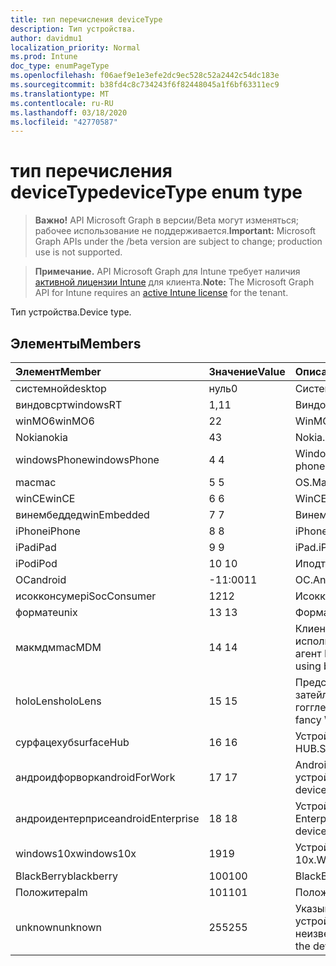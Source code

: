 ```yaml
---
title: тип перечисления deviceType
description: Тип устройства.
author: davidmu1
localization_priority: Normal
ms.prod: Intune
doc_type: enumPageType
ms.openlocfilehash: f06aef9e1e3efe2dc9ec528c52a2442c54dc183e
ms.sourcegitcommit: b38fd4c8c734243f6f82448045a1f6bf63311ec9
ms.translationtype: MT
ms.contentlocale: ru-RU
ms.lasthandoff: 03/18/2020
ms.locfileid: "42770587"
---
```

# <a name="devicetype-enum-type"></a><span data-ttu-id="4dcb1-103">тип перечисления deviceType</span><span class="sxs-lookup"><span data-stu-id="4dcb1-103">deviceType enum type</span></span>

> <span data-ttu-id="4dcb1-104">**Важно!** API Microsoft Graph в версии/Beta могут изменяться; рабочее использование не поддерживается.</span><span class="sxs-lookup"><span data-stu-id="4dcb1-104">**Important:** Microsoft Graph APIs under the /beta version are subject to change; production use is not supported.</span></span>

> <span data-ttu-id="4dcb1-105">**Примечание.** API Microsoft Graph для Intune требует наличия [активной лицензии Intune](https://go.microsoft.com/fwlink/?linkid=839381) для клиента.</span><span class="sxs-lookup"><span data-stu-id="4dcb1-105">**Note:** The Microsoft Graph API for Intune requires an [active Intune license](https://go.microsoft.com/fwlink/?linkid=839381) for the tenant.</span></span>

<span data-ttu-id="4dcb1-106">Тип устройства.</span><span class="sxs-lookup"><span data-stu-id="4dcb1-106">Device type.</span></span>

## <a name="members"></a><span data-ttu-id="4dcb1-107">Элементы</span><span class="sxs-lookup"><span data-stu-id="4dcb1-107">Members</span></span>
|<span data-ttu-id="4dcb1-108">Элемент</span><span class="sxs-lookup"><span data-stu-id="4dcb1-108">Member</span></span>|<span data-ttu-id="4dcb1-109">Значение</span><span class="sxs-lookup"><span data-stu-id="4dcb1-109">Value</span></span>|<span data-ttu-id="4dcb1-110">Описание</span><span class="sxs-lookup"><span data-stu-id="4dcb1-110">Description</span></span>|
|:---|:---|:---|
|<span data-ttu-id="4dcb1-111">системной</span><span class="sxs-lookup"><span data-stu-id="4dcb1-111">desktop</span></span>|<span data-ttu-id="4dcb1-112">нуль</span><span class="sxs-lookup"><span data-stu-id="4dcb1-112">0</span></span>|<span data-ttu-id="4dcb1-113">Системной.</span><span class="sxs-lookup"><span data-stu-id="4dcb1-113">Desktop.</span></span>|
|<span data-ttu-id="4dcb1-114">виндовсрт</span><span class="sxs-lookup"><span data-stu-id="4dcb1-114">windowsRT</span></span>|<span data-ttu-id="4dcb1-115">1,1</span><span class="sxs-lookup"><span data-stu-id="4dcb1-115">1</span></span>|<span data-ttu-id="4dcb1-116">Виндовсрт.</span><span class="sxs-lookup"><span data-stu-id="4dcb1-116">WindowsRT.</span></span>|
|<span data-ttu-id="4dcb1-117">winMO6</span><span class="sxs-lookup"><span data-stu-id="4dcb1-117">winMO6</span></span>|<span data-ttu-id="4dcb1-118">2</span><span class="sxs-lookup"><span data-stu-id="4dcb1-118">2</span></span>|<span data-ttu-id="4dcb1-119">WinMO6.</span><span class="sxs-lookup"><span data-stu-id="4dcb1-119">WinMO6.</span></span>|
|<span data-ttu-id="4dcb1-120">Nokia</span><span class="sxs-lookup"><span data-stu-id="4dcb1-120">nokia</span></span>|<span data-ttu-id="4dcb1-121">4</span><span class="sxs-lookup"><span data-stu-id="4dcb1-121">3</span></span>|<span data-ttu-id="4dcb1-122">Nokia.</span><span class="sxs-lookup"><span data-stu-id="4dcb1-122">Nokia.</span></span>|
|<span data-ttu-id="4dcb1-123">windowsPhone</span><span class="sxs-lookup"><span data-stu-id="4dcb1-123">windowsPhone</span></span>|<span data-ttu-id="4dcb1-124">4 </span><span class="sxs-lookup"><span data-stu-id="4dcb1-124">4</span></span>|<span data-ttu-id="4dcb1-125">Windows Phone.</span><span class="sxs-lookup"><span data-stu-id="4dcb1-125">Windows phone.</span></span>|
|<span data-ttu-id="4dcb1-126">mac</span><span class="sxs-lookup"><span data-stu-id="4dcb1-126">mac</span></span>|<span data-ttu-id="4dcb1-127">5 </span><span class="sxs-lookup"><span data-stu-id="4dcb1-127">5</span></span>|<span data-ttu-id="4dcb1-128">OS.</span><span class="sxs-lookup"><span data-stu-id="4dcb1-128">Mac.</span></span>|
|<span data-ttu-id="4dcb1-129">winCE</span><span class="sxs-lookup"><span data-stu-id="4dcb1-129">winCE</span></span>|<span data-ttu-id="4dcb1-130">6 </span><span class="sxs-lookup"><span data-stu-id="4dcb1-130">6</span></span>|<span data-ttu-id="4dcb1-131">WinCE.</span><span class="sxs-lookup"><span data-stu-id="4dcb1-131">WinCE.</span></span>|
|<span data-ttu-id="4dcb1-132">винембеддед</span><span class="sxs-lookup"><span data-stu-id="4dcb1-132">winEmbedded</span></span>|<span data-ttu-id="4dcb1-133">7 </span><span class="sxs-lookup"><span data-stu-id="4dcb1-133">7</span></span>|<span data-ttu-id="4dcb1-134">Винембеддед.</span><span class="sxs-lookup"><span data-stu-id="4dcb1-134">WinEmbedded.</span></span>|
|<span data-ttu-id="4dcb1-135">iPhone</span><span class="sxs-lookup"><span data-stu-id="4dcb1-135">iPhone</span></span>|<span data-ttu-id="4dcb1-136">8 </span><span class="sxs-lookup"><span data-stu-id="4dcb1-136">8</span></span>|<span data-ttu-id="4dcb1-137">iPhone.</span><span class="sxs-lookup"><span data-stu-id="4dcb1-137">iPhone.</span></span>|
|<span data-ttu-id="4dcb1-138">iPad</span><span class="sxs-lookup"><span data-stu-id="4dcb1-138">iPad</span></span>|<span data-ttu-id="4dcb1-139">9 </span><span class="sxs-lookup"><span data-stu-id="4dcb1-139">9</span></span>|<span data-ttu-id="4dcb1-140">iPad.</span><span class="sxs-lookup"><span data-stu-id="4dcb1-140">iPad.</span></span>|
|<span data-ttu-id="4dcb1-141">iPod</span><span class="sxs-lookup"><span data-stu-id="4dcb1-141">iPod</span></span>|<span data-ttu-id="4dcb1-142">10 </span><span class="sxs-lookup"><span data-stu-id="4dcb1-142">10</span></span>|<span data-ttu-id="4dcb1-143">Иподтауч.</span><span class="sxs-lookup"><span data-stu-id="4dcb1-143">iPodTouch.</span></span>|
|<span data-ttu-id="4dcb1-144">ОС</span><span class="sxs-lookup"><span data-stu-id="4dcb1-144">android</span></span>|<span data-ttu-id="4dcb1-145">-11:00</span><span class="sxs-lookup"><span data-stu-id="4dcb1-145">11</span></span>|<span data-ttu-id="4dcb1-146">ОС.</span><span class="sxs-lookup"><span data-stu-id="4dcb1-146">Android.</span></span>|
|<span data-ttu-id="4dcb1-147">исокконсумер</span><span class="sxs-lookup"><span data-stu-id="4dcb1-147">iSocConsumer</span></span>|<span data-ttu-id="4dcb1-148">12</span><span class="sxs-lookup"><span data-stu-id="4dcb1-148">12</span></span>|<span data-ttu-id="4dcb1-149">Исокконсумер.</span><span class="sxs-lookup"><span data-stu-id="4dcb1-149">iSocConsumer.</span></span>|
|<span data-ttu-id="4dcb1-150">формате</span><span class="sxs-lookup"><span data-stu-id="4dcb1-150">unix</span></span>|<span data-ttu-id="4dcb1-151">13 </span><span class="sxs-lookup"><span data-stu-id="4dcb1-151">13</span></span>|<span data-ttu-id="4dcb1-152">Формате.</span><span class="sxs-lookup"><span data-stu-id="4dcb1-152">Unix.</span></span>|
|<span data-ttu-id="4dcb1-153">макмдм</span><span class="sxs-lookup"><span data-stu-id="4dcb1-153">macMDM</span></span>|<span data-ttu-id="4dcb1-154">14 </span><span class="sxs-lookup"><span data-stu-id="4dcb1-154">14</span></span>|<span data-ttu-id="4dcb1-155">Клиент Mac OS X, использующий встроенный агент MDM.</span><span class="sxs-lookup"><span data-stu-id="4dcb1-155">Mac OS X client using built in MDM agent.</span></span>|
|<span data-ttu-id="4dcb1-156">holoLens</span><span class="sxs-lookup"><span data-stu-id="4dcb1-156">holoLens</span></span>|<span data-ttu-id="4dcb1-157">15 </span><span class="sxs-lookup"><span data-stu-id="4dcb1-157">15</span></span>|<span data-ttu-id="4dcb1-158">Представляет собой затейливого Windows 10 гогглес.</span><span class="sxs-lookup"><span data-stu-id="4dcb1-158">Representing the fancy Windows 10 goggles.</span></span>|
|<span data-ttu-id="4dcb1-159">сурфацехуб</span><span class="sxs-lookup"><span data-stu-id="4dcb1-159">surfaceHub</span></span>|<span data-ttu-id="4dcb1-160">16 </span><span class="sxs-lookup"><span data-stu-id="4dcb1-160">16</span></span>|<span data-ttu-id="4dcb1-161">Устройство Surface HUB.</span><span class="sxs-lookup"><span data-stu-id="4dcb1-161">Surface HUB device.</span></span>|
|<span data-ttu-id="4dcb1-162">андроидфорворк</span><span class="sxs-lookup"><span data-stu-id="4dcb1-162">androidForWork</span></span>|<span data-ttu-id="4dcb1-163">17 </span><span class="sxs-lookup"><span data-stu-id="4dcb1-163">17</span></span>|<span data-ttu-id="4dcb1-164">Android для рабочего устройства.</span><span class="sxs-lookup"><span data-stu-id="4dcb1-164">Android for work device.</span></span>|
|<span data-ttu-id="4dcb1-165">андроидентерприсе</span><span class="sxs-lookup"><span data-stu-id="4dcb1-165">androidEnterprise</span></span>|<span data-ttu-id="4dcb1-166">18 </span><span class="sxs-lookup"><span data-stu-id="4dcb1-166">18</span></span>|<span data-ttu-id="4dcb1-167">Устройство Android Enterprise.</span><span class="sxs-lookup"><span data-stu-id="4dcb1-167">Android enterprise device.</span></span>|
|<span data-ttu-id="4dcb1-168">windows10x</span><span class="sxs-lookup"><span data-stu-id="4dcb1-168">windows10x</span></span>|<span data-ttu-id="4dcb1-169">19</span><span class="sxs-lookup"><span data-stu-id="4dcb1-169">19</span></span>|<span data-ttu-id="4dcb1-170">Устройство Windows 10x.</span><span class="sxs-lookup"><span data-stu-id="4dcb1-170">Windows 10x device.</span></span>|
|<span data-ttu-id="4dcb1-171">BlackBerry</span><span class="sxs-lookup"><span data-stu-id="4dcb1-171">blackberry</span></span>|<span data-ttu-id="4dcb1-172">100</span><span class="sxs-lookup"><span data-stu-id="4dcb1-172">100</span></span>|<span data-ttu-id="4dcb1-173">BlackBerry.</span><span class="sxs-lookup"><span data-stu-id="4dcb1-173">Blackberry.</span></span>|
|<span data-ttu-id="4dcb1-174">Положите</span><span class="sxs-lookup"><span data-stu-id="4dcb1-174">palm</span></span>|<span data-ttu-id="4dcb1-175">101</span><span class="sxs-lookup"><span data-stu-id="4dcb1-175">101</span></span>|<span data-ttu-id="4dcb1-176">Положите.</span><span class="sxs-lookup"><span data-stu-id="4dcb1-176">Palm.</span></span>|
|<span data-ttu-id="4dcb1-177">unknown</span><span class="sxs-lookup"><span data-stu-id="4dcb1-177">unknown</span></span>|<span data-ttu-id="4dcb1-178">255</span><span class="sxs-lookup"><span data-stu-id="4dcb1-178">255</span></span>|<span data-ttu-id="4dcb1-179">Указывает, что тип устройства неизвестен.</span><span class="sxs-lookup"><span data-stu-id="4dcb1-179">Represents that the device type is unknown.</span></span>|




